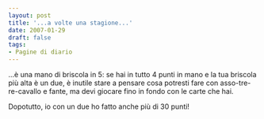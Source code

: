 ```yaml
---
layout: post
title: '...a volte una stagione...'
date: 2007-01-29
draft: false
tags: 
- Pagine di diario
---
```


  

...è una mano di briscola in 5: se hai in tutto 4 punti in mano e la tua briscola più alta è un due, è inutile stare a pensare cosa potresti fare con asso-tre-re-cavallo e fante, ma devi giocare fino in fondo con le carte che hai.

Dopotutto, io con un due ho fatto anche più di 30 punti!